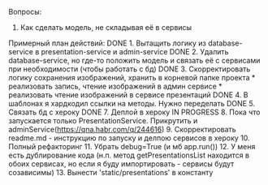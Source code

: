 Вопросы:
1. Как сделать модель, не складывая её в сервисы


Примерный план действий:
DONE 1. Вытащить логику из database-service в presentation-service и admin-service
DONE 2. Удалить database-service, но где-то положить модель и связать её
    с сервисами при необходимости (чтобы работать с бд)
DONE 3. Скорректировать логику сохранения изображений, хранить в корневой папке проекта
    * реализовать запись, чтение изображений в админ сервисе
    * реализовать чтение изображений в сервисе презентаций
DONE 4. В шаблонах я хардкодил ссылки на методы. Нужно переделать
DONE 5. Связать бд с хероку
DONE 7. Деплой в хероку
IN PROGRESS 8. Пока что запускается только PresentationService. Прикрутить и adminService(https://qna.habr.com/q/244616)
9. Скорректировать readme.md - инструкцию по запуску и делпою сервисов в хероку
10. Полный рефакторинг
11. Убрать debug=True (и мб app.run())
12. У меня есть дублирование кода (н.п. метод getPresentationsList находится в обоих сервисах, но если я буду импортировать - сервисы будут созависимы)
13. Вынести 'static/presentations' в константу